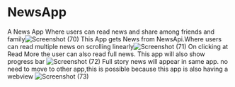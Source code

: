 # NewsApp
A News App Where users can read news and share among friends and family![Screenshot (70)](https://user-images.githubusercontent.com/96105594/177030638-d02c0f6b-71ad-45f4-ac7f-cb3922fa4673.png)
This App gets News from NewsApi.Where users can read multiple news on scrolling linearly![Screenshot (71)](https://user-images.githubusercontent.com/96105594/177030712-8a0f798c-beee-4958-8ef9-7e0785c30386.png)
On clicking at Read More the user can also read full news. This app will also show progress bar ![Screenshot (72)](https://user-images.githubusercontent.com/96105594/177030762-6f276244-493c-4218-b5e1-203cb7ad152e.png)
Full story news will appear in same app. no need to move to other app,this is possible because this app is also having a webview ![Screenshot (73)](https://user-images.githubusercontent.com/96105594/177030802-d0d79984-2e85-41c3-9143-d462823de2b2.png)
